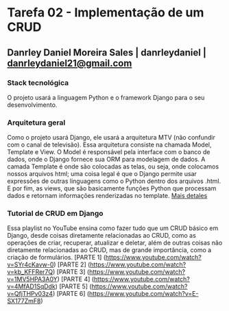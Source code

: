 # Tarefa 02 - Implementação de um CRUD
## Danrley Daniel Moreira Sales | danrleydaniel | danrleydaniel21@gmail.com

### Stack tecnológica
O projeto usará a linguagem Python e o framework Django para o seu desenvolvimento.

### Arquitetura geral
Como o projeto usará Django, ele usará a arquitetura MTV (não confundir com o canal de televisão). Essa arquitetura consiste na chamada Model, Template e View. O Model é responsável pela interface com o banco de dados, onde o Django fornece sua ORM para modelagem de dados. A camada Template é onde são colocadas as telas, ou seja, onde colocamos nossos arquivos html; uma coisa legal é que o Django permite usar expressões de outras linguagens como o Python dentro dos arquivos .html. E por fim, as views, que são basicamente funções Python que processam dados e retornam informações renderizadas no template. [Mais detales](https://medium.com/@renatojlelis/entendendo-a-arquitetura-do-django-f4b505773c14)

### Tutorial de CRUD em Django
Essa playlist no YouTube ensina como fazer tudo que um CRUD básico em Django, desde coisas diretamente relacionadas ao CRUD, como as operações de criar, recuperar, atualizar e deletar, além de outras coisas não diretamente relacionadas ao CRUD, mas de grande importância, como a criação de formulários.
[PARTE 1] (https://www.youtube.com/watch?v=SYr4cKavw-0)
[PARTE 2] (https://www.youtube.com/watch?v=kb_KFFRer7Q)
[PARTE 3] (https://www.youtube.com/watch?v=1MV5HPA3A0Y)
[PARTE 4] (https://www.youtube.com/watch?v=4MfAD1SqDdk)
[PARTE 5] (https://www.youtube.com/watch?v=QfjTHPv03z4)
[PARTE 6] (https://www.youtube.com/watch?v=E-SX177ZmF8)
